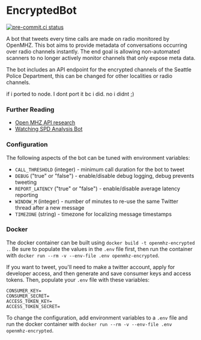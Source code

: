 # EncryptedBot
[![pre-commit.ci status](https://results.pre-commit.ci/badge/github/spdconvos/encryptedbot_py/main.svg)](https://results.pre-commit.ci/latest/github/spdconvos/encryptedbot_py/main)

A bot that tweets every time calls are made on radio monitored by OpenMHZ. This bot aims to provide metadata of conversations occurring over radio channels instantly. The end goal is allowing non-automated scanners to no longer actively monitor channels that only expose meta data.

The bot includes an API endpoint for the encrypted channels of the Seattle Police Department, this can be changed for other localities or radio channels.

if i ported to node. I dont port it bc i did. no i didnt ;)

### Further Reading
- [Open MHZ API research](./API/OPENMHZ_API.md)
- [Watching SPD Analysis Bot](https://github.com/watching-spd/umbrella)

### Configuration

The following aspects of the bot can be tuned with environment variables:

 * `CALL_THRESHOLD` (integer) - minimum call duration for the bot to tweet
 * `DEBUG` ("true" or "false") - enable/disable debug logging, debug prevents tweeting
 * `REPORT_LATENCY` ("true" or "false") - enable/disable average latency reporting
 * `WINDOW_M` (integer) - number of minutes to re-use the same Twitter thread after a new message
 * `TIMEZONE` (string) - timezone for localizing message timestamps

### Docker
The docker container can be built using `docker build -t openmhz-encrypted .`.
Be sure to populate the values in the `.env` file first, then run the container with `docker run --rm -v --env-file .env openmhz-encrypted`.

If you want to tweet, you'll need to make a twitter account, apply for developer access, and then generate and save consumer keys and access tokens. Then, populate your `.env` file with these variables:
```
CONSUMER_KEY=
CONSUMER_SECRET=
ACCESS_TOKEN_KEY=
ACCESS_TOKEN_SECRET=
```

To change the configuration, add environment variables to a `.env` file and run the docker container with `docker run --rm -v --env-file .env openmhz-encrypted`.
